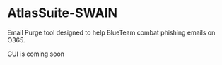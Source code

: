# AtlasSuite-SWAIN
Email Purge tool designed to help BlueTeam combat phishing emails on O365. 


GUI is coming soon
